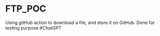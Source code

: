 # FTP_POC
Using gitHub action to download a file, and store it on GitHub. Done for testing purpose #ChatGPT
